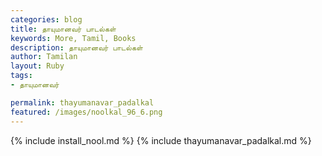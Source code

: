 ```yaml
---  
categories: blog  
title: தாயுமானவர் பாடல்கள்
keywords: More, Tamil, Books  
description: தாயுமானவர் பாடல்கள்
author: Tamilan  
layout: Ruby  
tags:     
- தாயுமானவர்

permalink: thayumanavar_padalkal  
featured: /images/noolkal_96_6.png  
---  
```

{% include install_nool.md %} 
{% include thayumanavar_padalkal.md %} 
